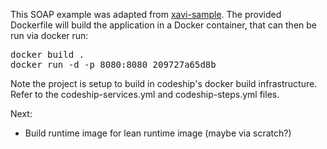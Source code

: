 This SOAP example was adapted from [xavi-sample](https://github.com/xtracdev/xavi-sample). The
provided Dockerfile will build the application in a Docker container, that can then be 
run via docker run:

<pre>
docker build .
docker run -d -p 8080:8080 209727a65d8b
</pre>

Note the project is setup to build in codeship's docker build infrastructure. Refer to the codeship-services.yml
and codeship-steps.yml files.

Next:
* Build runtime image for lean runtime image (maybe via scratch?)
